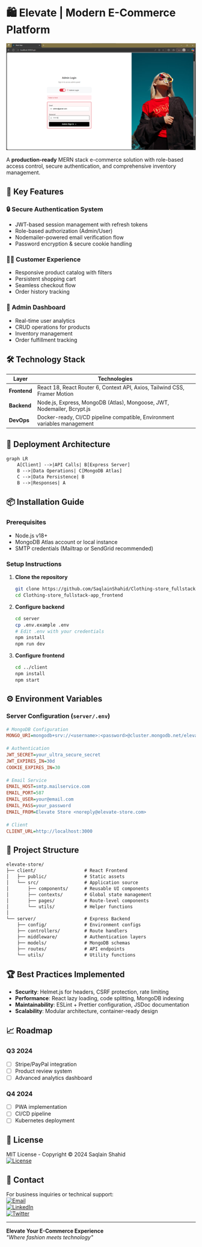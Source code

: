 
# 🛍️ Elevate | Modern E-Commerce Platform

![Project Banner](./1.png)

A **production-ready** MERN stack e-commerce solution with role-based access control, secure authentication, and comprehensive inventory management.

## 🌟 Key Features

### 🔒 Secure Authentication System
- JWT-based session management with refresh tokens
- Role-based authorization (Admin/User)
- Nodemailer-powered email verification flow
- Password encryption & secure cookie handling

### 🧑‍💻 Customer Experience
- Responsive product catalog with filters
- Persistent shopping cart
- Seamless checkout flow
- Order history tracking

### 👔 Admin Dashboard
- Real-time user analytics
- CRUD operations for products
- Inventory management
- Order fulfillment tracking

## 🛠️ Technology Stack

| Layer        | Technologies                                                                 |
|--------------|------------------------------------------------------------------------------|
| **Frontend** | React 18, React Router 6, Context API, Axios, Tailwind CSS, Framer Motion    |
| **Backend**  | Node.js, Express, MongoDB (Atlas), Mongoose, JWT, Nodemailer, Bcrypt.js      |
| **DevOps**   | Docker-ready, CI/CD pipeline compatible, Environment variables management    |

## 🚀 Deployment Architecture

```mermaid
graph LR
    A[Client] -->|API Calls| B[Express Server]
    B -->|Data Operations| C[MongoDB Atlas]
    C -->|Data Persistence| B
    B -->|Responses| A
```

## 📦 Installation Guide

### Prerequisites
- Node.js v18+
- MongoDB Atlas account or local instance
- SMTP credentials (Mailtrap or SendGrid recommended)

### Setup Instructions

1. **Clone the repository**
   ```bash
   git clone https://github.com/SaqlainShahid/Clothing-store_fullstack-app_frontend.git
   cd Clothing-store_fullstack-app_frontend
   ```

2. **Configure backend**
   ```bash
   cd server
   cp .env.example .env
   # Edit .env with your credentials
   npm install
   npm run dev
   ```

3. **Configure frontend**
   ```bash
   cd ../client
   npm install
   npm start
   ```

## ⚙️ Environment Variables

### Server Configuration (`server/.env`)
```ini
# MongoDB Configuration
MONGO_URI=mongodb+srv://<username>:<password>@cluster.mongodb.net/elevate-store

# Authentication
JWT_SECRET=your_ultra_secure_secret
JWT_EXPIRES_IN=30d
COOKIE_EXPIRES_IN=30

# Email Service
EMAIL_HOST=smtp.mailservice.com
EMAIL_PORT=587
EMAIL_USER=your@email.com
EMAIL_PASS=your_password
EMAIL_FROM=Elevate Store <noreply@elevate-store.com>

# Client
CLIENT_URL=http://localhost:3000
```

## 📂 Project Structure

```
elevate-store/
├── client/                  # React Frontend
│   ├── public/              # Static assets
│   └── src/                 # Application source
│       ├── components/      # Reusable UI components
│       ├── contexts/        # Global state management
│       ├── pages/           # Route-level components
│       └── utils/           # Helper functions
│
└── server/                  # Express Backend
    ├── config/              # Environment configs
    ├── controllers/         # Route handlers
    ├── middleware/          # Authentication layers
    ├── models/              # MongoDB schemas
    ├── routes/              # API endpoints
    └── utils/               # Utility functions
```

## 🏆 Best Practices Implemented

- **Security**: Helmet.js for headers, CSRF protection, rate limiting
- **Performance**: React lazy loading, code splitting, MongoDB indexing
- **Maintainability**: ESLint + Prettier configuration, JSDoc documentation
- **Scalability**: Modular architecture, container-ready design

## 📈 Roadmap

### Q3 2024
- [ ] Stripe/PayPal integration
- [ ] Product review system
- [ ] Advanced analytics dashboard

### Q4 2024
- [ ] PWA implementation
- [ ] CI/CD pipeline
- [ ] Kubernetes deployment

## 📜 License

MIT License - Copyright © 2024 Saqlain Shahid  
[![License](https://img.shields.io/badge/License-MIT-blue.svg)](https://opensource.org/licenses/MIT)

## 💌 Contact

For business inquiries or technical support:  
[![Email](https://img.shields.io/badge/Email-contact%40saqlain.dev-blue)](mailto:contact@saqlain.dev)  
[![LinkedIn](https://img.shields.io/badge/LinkedIn-Saqlain%20Shahid-blue)](https://linkedin.com/in/saqlain-shahid)  
[![Twitter](https://img.shields.io/badge/Twitter-@SaqlainCodes-blue)](https://twitter.com/SaqlainCodes)

---

**Elevate Your E-Commerce Experience**  
*"Where fashion meets technology"*
```


